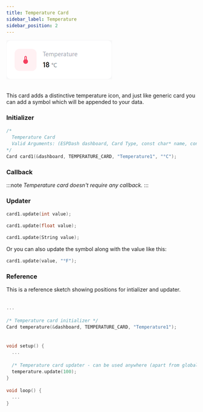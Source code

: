 ```yaml
---
title: Temperature Card
sidebar_label: Temperature
sidebar_position: 2
---
```


<img className="card-preview" src="/img/v4/temperature-card.png" width="280px" alt="Preview" />

<br/>
<br/>

This card adds a distinctive temperature icon, and just like generic card you can add a symbol which will be appended to your data.

### Initializer

```cpp
/* 
  Temperature Card
  Valid Arguments: (ESPDash dashboard, Card Type, const char* name, const char* symbol (optional) )
*/
Card card1(&dashboard, TEMPERATURE_CARD, "Temperature1", "°C");
```

### Callback

:::note
*Temperature card doesn't require any callback.*
:::

### Updater

```cpp
card1.update(int value);
```

```cpp
card1.update(float value);
```

```cpp
card1.update(String value);
```

Or you can also update the symbol along with the value like this:

```cpp
card1.update(value, "°F");
```

### Reference

This is a reference sketch showing positions for intializer and updater.


<!-- A complete dummy sketch showing positions for intializer and updater -->
```cpp

...

/* Temperature card initializer */
Card temperature(&dashboard, TEMPERATURE_CARD, "Temperature1");


void setup() {
  ...

  /* Temperature card updater - can be used anywhere (apart from global scope) */
  temperature.update(100);
}

void loop() {
  ...
}

```
